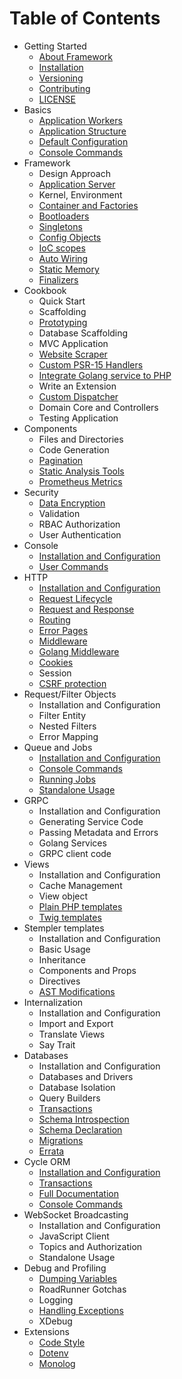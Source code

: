 # Table of Contents

* Getting Started
    * [About Framework](about/spiral.md)
    * [Installation](about/install.md)
    * [Versioning](about/semver.md)
    * [Contributing](about/contributing.md)
    * [LICENSE](license.md)
* Basics
    * [Application Workers](basic/workers.md)
    * [Application Structure](basic/structure.md)
    * [Default Configuration](basic/configuration.md)
    * [Console Commands](basic/commands.md)
* Framework
    * Design Approach
    * [Application Server](framework/application-server.md)
    * Kernel, Environment
    * [Container and Factories](framework/container.md)
    * [Bootloaders](framework/bootloaders.md)
    * [Singletons](framework/singletons.md)
    * [Config Objects](framework/config.md)
    * [IoC scopes](framework/scopes.md)
    * [Auto Wiring](framework/auto-wiring.md)
    * [Static Memory](framework/memory.md)
    * [Finalizers](framework/finalizers.md)
* Cookbook
    * Quick Start
    * Scaffolding
    * [Prototyping](cookbook/prototype.md)
    * Database Scaffolding
    * MVC Application
    * [Website Scraper](cookbook/scraper.md)
    * [Custom PSR-15 Handlers](cookbook/psr-15.md)
    * [Integrate Golang service to PHP](cookbook/golang-library.md)
    * Write an Extension       
    * [Custom Dispatcher](cookbook/custom-dispatcher.md)
    * Domain Core and Controllers
    * Testing Application
* Components
    * Files and Directories
    * Code Generation
    * [Pagination](component/pagination.md)
    * [Static Analysis Tools](component/tokenizer.md)
    * [Prometheus Metrics](component/metrics.md)
* Security
    * [Data Encryption](security/encrypter.md)
    * Validation
    * RBAC Authorization
    * User Authentication
* Console
    * [Installation and Configuration](console/configuration.md)
    * [User Commands](console/commands.md)
* HTTP
    * [Installation and Configuration](http/configuration.md)
    * [Request Lifecycle](http/lifecycle.md)
    * [Request and Response](http/request-response.md)
    * [Routing](http/routing.md)
    * [Error Pages](http/errors.md)
    * [Middleware](http/middleware.md)
    * [Golang Middleware](http/golang.md)
    * [Cookies](http/cookies.md)
    * Session
    * [CSRF protection](http/csrf.md)
* Request/Filter Objects
    * Installation and Configuration
    * Filter Entity
    * Nested Filters
    * Error Mapping
* Queue and Jobs
    * [Installation and Configuration](queue/configuration.md)
    * [Console Commands](queue/commands.md)
    * [Running Jobs](queue/jobs.md)
    * [Standalone Usage](queue/standalone.md)
* GRPC
    * Installation and Configuration
    * Generating Service Code
    * Passing Metadata and Errors
    * Golang Services
    * GRPC client code
* Views
    * Installation and Configuration
    * Cache Management
    * View object
    * [Plain PHP templates](views/native.md)
    * [Twig templates](views/twig.md)
* Stempler templates
    * Installation and Configuration
    * Basic Usage
    * Inheritance
    * Components and Props
    * Directives
    * [AST Modifications](stempler/visitors.md)
* Internalization
    * Installation and Configuration
    * Import and Export
    * Translate Views
    * Say Trait
* Databases
    * Installation and Configuration
    * Databases and Drivers
    * Database Isolation
    * Query Builders
    * [Transactions](database/transactions.md)
    * [Schema Introspection](database/introspection.md)
    * [Schema Declaration](database/declaration.md)
    * [Migrations](database/migrations.md)
    * [Errata](database/errata.md)
* Cycle ORM
    * [Installation and Configuration](cycle/configuration.md)
    * [Transactions](cycle/transactions.md)
    * [Full Documentation](cycle/documentation.md)
    * [Console Commands](cycle/commands.md)
* WebSocket Broadcasting
    * Installation and Configuration
    * JavaScript Client
    * Topics and Authorization
    * Standalone Usage
* Debug and Profiling
    * [Dumping Variables](debug/dumps.md)
    * RoadRunner Gotchas
    * Logging
    * [Handling Exceptions](debug/exceptions.md)
    * XDebug
* Extensions
    * [Code Style](extension/code-style.md)
    * [Dotenv](extension/dotenv.md)   
    * [Monolog](extension/monolog.md)
